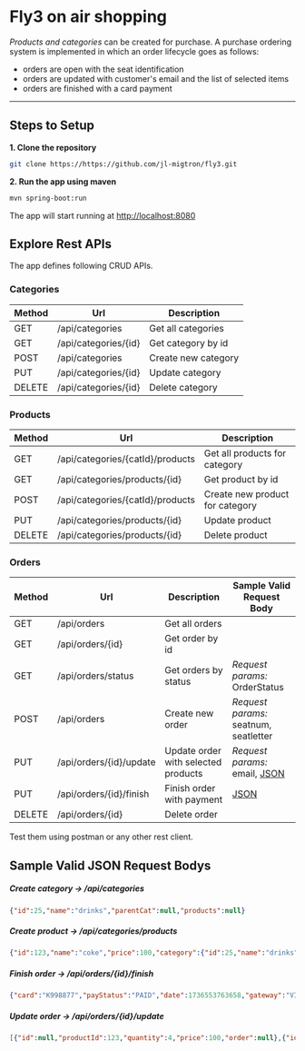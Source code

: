 <h1><b>Fly3 on air shopping</b></h1>

<i>Products and categories</i> can be created for purchase.
A purchase ordering system is implemented in which an order lifecycle goes as follows: 
- orders are open with the seat identification
- orders are updated with customer's email and the list of selected items
- orders are finished with a card payment 

--------------

## Steps to Setup

**1. Clone the repository**

```bash
git clone https://https://github.com/jl-migtron/fly3.git
```

**2. Run the app using maven**

```bash
mvn spring-boot:run
```
The app will start running at <http://localhost:8080>

## Explore Rest APIs

The app defines following CRUD APIs.

### Categories

| Method | Url | Description |
| ------ | --- | ----------- |
| GET    | /api/categories | Get all categories | 
| GET    | /api/categories/{id} | Get category by id | 
| POST   | /api/categories | Create new category | [JSON](#category) |
| PUT    | /api/categories/{id} | Update category | [JSON](#category) | 
| DELETE | /api/categories/{id} | Delete category |

### Products

| Method | Url | Description |
| ------ | --- | ----------- |
| GET    | /api/categories/{catId}/products | Get all products for category | 
| GET    | /api/categories/products/{id} | Get product by id | 
| POST   | /api/categories/{catId}/products | Create new product for category | [JSON](#product) |
| PUT    | /api/categories/products/{id} | Update product | [JSON](#product) |
| DELETE | /api/categories/products/{id} | Delete product |


### Orders

| Method | Url | Description | Sample Valid Request Body |
| ------ | --- | ----------- | ------------------------- |
| GET    | /api/orders | Get all orders |
| GET    | /api/orders/{id} | Get order by id |
| GET    | /api/orders/status | Get orders by status | *Request params:* OrderStatus |
| POST   | /api/orders | Create new order | *Request params:* seatnum, seatletter |
| PUT    | /api/orders/{id}/update | Update order with selected products | *Request params:* email, [JSON](#items) |
| PUT    | /api/orders/{id}/finish | Finish order with payment | [JSON](#payment) |
| DELETE | /api/orders/{id} | Delete order | |


Test them using postman or any other rest client.

## Sample Valid JSON Request Bodys


##### <a id="category">Create category -> /api/categories</a>
```json
{"id":25,"name":"drinks","parentCat":null,"products":null}
```

##### <a id="product">Create product -> /api/categories/products</a>
```json
{"id":123,"name":"coke","price":100,"category":{"id":25,"name":"drinks","parentCat":null,"products":null},"image":"C:\\coke.img"}
```

##### <a id="payment">Finish order -> /api/orders/{id}/finish</a>
```json
{"card":"K998877","payStatus":"PAID","date":1736553763658,"gateway":"VISA"}
```

##### <a id="items">Update order -> /api/orders/{id}/update</a>
```json
[{"id":null,"productId":123,"quantity":4,"price":100,"order":null},{"id":null,"productId":124,"quantity":4,"price":100,"order":null}]
```

